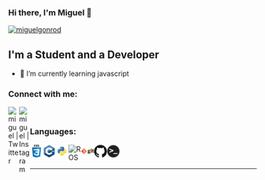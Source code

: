 ### Hi there, I'm Miguel 👋


<a href="miguelgonrod/miguelgonrod"><img src="https://api.daily.dev/devcards/551c44e6add94f47a2696b52eda0eb5d.png?r=eh2" width="200" alt="miguelgonrod"/></a>


## I'm a Student and a Developer

- 🌱 I’m currently learning javascript

### Connect with me:

[<img align="left" alt="miguel | Twitter" width="22px" src="https://cdn.jsdelivr.net/npm/simple-icons@v3/icons/twitter.svg" />][twitter]
<!--[<img align="left" alt="miguel | LinkedIn" width="22px" src="https://cdn.jsdelivr.net/npm/simple-icons@v3/icons/linkedin.svg" />][linkedin]-->
[<img align="left" alt="miguel | Instagram" width="22px" src="https://cdn.jsdelivr.net/npm/simple-icons@v3/icons/instagram.svg" />][instagram]

<br />

### Languages:

<img align="left" alt="Visual Studio Code" width="26px" src="https://raw.githubusercontent.com/github/explore/80688e429a7d4ef2fca1e82350fe8e3517d3494d/topics/css/css.png" />
<img align="left" alt="C++" width="26px" src="https://raw.githubusercontent.com/github/explore/80688e429a7d4ef2fca1e82350fe8e3517d3494d/topics/cpp/cpp.png" />
<img align="left" alt="Python" width="26px" src="https://raw.githubusercontent.com/github/explore/80688e429a7d4ef2fca1e82350fe8e3517d3494d/topics/python/python.png" />
<img align="left" alt="ROS" width="26px" src="https://www.google.com/url?sa=i&url=https%3A%2F%2Fcostaricamakers.com%2Fros-kinetic-y-opencv-en-raspberry-pi%2F&psig=AOvVaw1qsczeJ7xon0D2qAvsdFzV&ust=1683349463996000&source=images&cd=vfe&ved=0CBEQjRxqFwoTCJiIy8iz3f4CFQAAAAAdAAAAABAE" />

<img align="left" alt="Git" width="26px" src="https://raw.githubusercontent.com/github/explore/80688e429a7d4ef2fca1e82350fe8e3517d3494d/topics/git/git.png" />
<img align="left" alt="GitHub" width="26px" src="https://raw.githubusercontent.com/github/explore/78df643247d429f6cc873026c0622819ad797942/topics/github/github.png" />
<img align="left" alt="Terminal" width="26px" src="https://raw.githubusercontent.com/github/explore/80688e429a7d4ef2fca1e82350fe8e3517d3494d/topics/terminal/terminal.png" />

<br />
<br />

---

[twitter]: https://twitter.com/tototr5
[instagram]: https://instagram.com/miguel_gonzalez24
<!--[linkedin]: https://linkedin.com/in/-->

